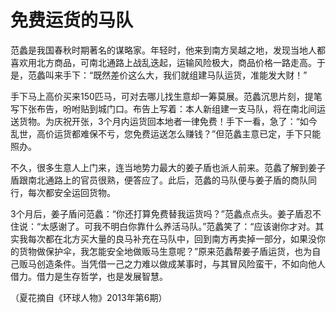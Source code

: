 # 免费运货的马队

范蠡是我国春秋时期著名的谋略家。年轻时，他来到南方吴越之地，发现当地人都喜欢用北方商品，可南北通路上战乱迭起，运输风险极大，商品价格一路走高。于是，范蠡叫来手下：“既然差价这么大，我们就组建马队运货，准能发大财！” 

手下马上高价买来150匹马，可对去哪儿找生意却一筹莫展。范蠡沉思片刻，提笔写下张布告，吩咐贴到城门口。布告上写着：本人新组建一支马队，将在南北间运送货物。为庆祝开张，3个月内运货回本地者一律免费！手下一看，急了：“如今乱世，高价运货都难保不亏，您免费运送怎么赚钱？”但范蠡主意已定，手下只能照办。 

不久，很多生意人上门来，连当地势力最大的姜子盾也派人前来。范蠡了解到姜子盾跟南北通路上的官员很熟，便答应了。此后，范蠡的马队便与姜子盾的商队同行，每次都安全运回货物。 

3个月后，姜子盾问范蠡：“你还打算免费替我运货吗？”范蠡点点头。姜子盾忍不住说：“太感谢了。可我不明白你靠什么养活马队。”范蠡笑了：“应该谢你才对。其实我每次都在北方买大量的良马补充在马队中，回到南方再卖掉一部分，如果没你的货物做保护伞，我怎能安全地做贩马生意呢？”原来范蠡帮姜子盾运货，也为自己贩马创造条件。当凭借一己之力难以做成某事时，与其冒风险蛮干，不如向他人借力。借力是生存哲学，也是发展智慧。 

（夏花摘自《环球人物》2013年第6期）